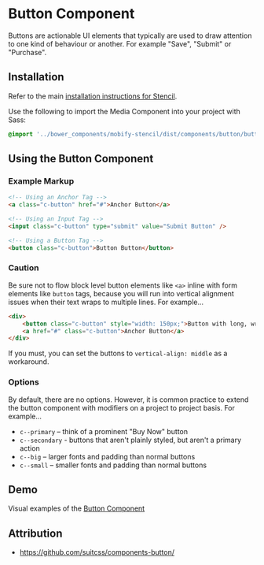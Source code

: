 # Button Component

Buttons are actionable UI elements that typically are used to draw attention to one kind of behaviour or another. For example "Save", "Submit" or "Purchase".


## Installation

Refer to the main [installation instructions for Stencil](https://github.com/mobify/stencil#installation).

Use the following to import the Media Component into your project with Sass:

```scss
@import '../bower_components/mobify-stencil/dist/components/button/button';
```


## Using the Button Component


### Example Markup

```html
<!-- Using an Anchor Tag -->
<a class="c-button" href="#">Anchor Button</a>

<!-- Using an Input Tag -->
<input class="c-button" type="submit" value="Submit Button" />

<!-- Using a Button Tag -->
<button class="c-button">Button Button</button>
```

### Caution

Be sure not to flow block level button elements like `<a>` inline with form elements like `button` tags, because you will run into vertical alignment issues when their text wraps to multiple lines. For example...

```html
<div>
    <button class="c-button" style="width: 150px;">Button with long, wrapping text</button>
    <a href="#" class="c-button">Anchor Button</a>
</div>
```

If you must, you can set the buttons to `vertical-align: middle` as a workaround.


### Options

By default, there are no options. However, it is common practice to extend the button component with modifiers on a project to project basis. For example...

* `c--primary` – think of a prominent "Buy Now" button
* `c--secondary` - buttons that aren't plainly styled, but aren't a primary action
* `c--big` – larger fonts and padding than normal buttons
* `c--small` – smaller fonts and padding than normal buttons


## Demo

Visual examples of the [Button Component](https://mobify.github.io/stencil/visual/components/button/index.html)


## Attribution

- https://github.com/suitcss/components-button/
